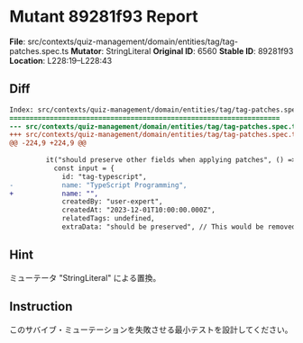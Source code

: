 # Mutant 89281f93 Report

**File**: src/contexts/quiz-management/domain/entities/tag/tag-patches.spec.ts
**Mutator**: StringLiteral
**Original ID**: 6560
**Stable ID**: 89281f93
**Location**: L228:19–L228:43

## Diff

```diff
Index: src/contexts/quiz-management/domain/entities/tag/tag-patches.spec.ts
===================================================================
--- src/contexts/quiz-management/domain/entities/tag/tag-patches.spec.ts	original
+++ src/contexts/quiz-management/domain/entities/tag/tag-patches.spec.ts	mutated #6560
@@ -224,9 +224,9 @@
 
         it("should preserve other fields when applying patches", () => {
           const input = {
             id: "tag-typescript",
-            name: "TypeScript Programming",
+            name: "",
             createdBy: "user-expert",
             createdAt: "2023-12-01T10:00:00.000Z",
             relatedTags: undefined,
             extraData: "should be preserved", // This would be removed by strict schema, but patch doesn't affect it
```

## Hint

ミューテータ "StringLiteral" による置換。

## Instruction

このサバイブ・ミューテーションを失敗させる最小テストを設計してください。
